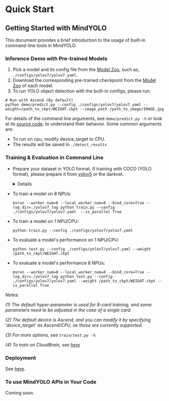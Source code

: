 

# Quick Start


## Getting Started with MindYOLO

This document provides a brief introduction to the usage of built-in command-line tools in MindYOLO.

### Inference Demo with Pre-trained Models

1. Pick a model and its config file from the [Model Zoo](../modelzoo/benchmark.md), such as, `./configs/yolov7/yolov7.yaml`.
2. Download the corresponding pre-trained checkpoint from the [Model Zoo](../modelzoo/benchmark.md) of each model.
3. To run YOLO object detection with the built-in configs, please run:

```shell
# Run with Ascend (By default)
python demo/predict.py --config ./configs/yolov7/yolov7.yaml --weight=/path_to_ckpt/WEIGHT.ckpt --image_path /path_to_image/IMAGE.jpg
```


For details of the command line arguments, see `demo/predict.py -h` or look at its [source code](https://github.com/mindspore-lab/mindyolo/blob/master/deploy/predict.py).
to understand their behavior. Some common arguments are:
* To run on cpu, modify device_target to CPU.
* The results will be saved in `./detect_results`

### Training & Evaluation in Command Line

* Prepare your dataset in YOLO format. If training with COCO (YOLO format), please prepare it from [yolov5](https://github.com/ultralytics/yolov5) or the darknet.
  
  <details onclose>

  ```text
    coco/
      {train,val}2017.txt
      annotations/
        instances_{train,val}2017.json
      images/
        {train,val}2017/
            00000001.jpg
            ...
            # image files that are mentioned in the corresponding train/val2017.txt
      labels/
        {train,val}2017/
            00000001.txt
            ...
            # label files that are mentioned in the corresponding train/val2017.txt
  ```
  </details>

* To train a model on 8 NPUs:
  ```shell
  msrun --worker_num=8 --local_worker_num=8 --bind_core=True --log_dir=./yolov7_log python train.py --config ./configs/yolov7/yolov7.yaml  --is_parallel True
  ```

* To train a model on 1 NPU/CPU:
  ```shell
  python train.py --config ./configs/yolov7/yolov7.yaml 
  ```

* To evaluate a model's performance on 1 NPU/CPU:
  ```shell
  python test.py --config ./configs/yolov7/yolov7.yaml --weight /path_to_ckpt/WEIGHT.ckpt
  ```
* To evaluate a model's performance 8 NPUs:
  ```shell
  msrun --worker_num=8 --local_worker_num=8 --bind_core=True --log_dir=./yolov7_log python test.py --config ./configs/yolov7/yolov7.yaml --weight /path_to_ckpt/WEIGHT.ckpt --is_parallel True
  ```
*Notes:*

*(1) The default hyper-parameter is used for 8-card training, and some parameters need to be adjusted in the case of a single card.*

*(2) The default device is Ascend, and you can modify it by specifying 'device_target' as Ascend/CPU, as these are currently supported.*

*(3) For more options, see `train/test.py -h`.*

*(4) To train on CloudBrain, see [here](modelarts.md)*


### Deployment

See [here](deployment.md).


### To use MindYOLO APIs in Your Code

Coming soon.

